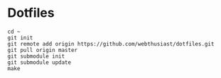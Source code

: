 Dotfiles
========

	cd ~
	git init
	git remote add origin https://github.com/webthusiast/dotfiles.git
	git pull origin master
	git submodule init
	git submodule update
	make
